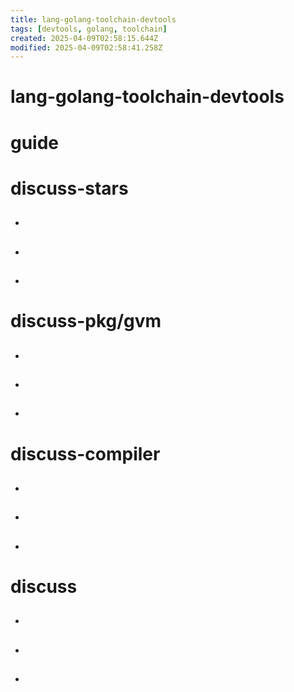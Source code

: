 ```yaml
---
title: lang-golang-toolchain-devtools
tags: [devtools, golang, toolchain]
created: 2025-04-09T02:58:15.644Z
modified: 2025-04-09T02:58:41.258Z
---
```


# lang-golang-toolchain-devtools

# guide

# discuss-stars
- ## 

- ## 

- ## 
# discuss-pkg/gvm
- ## 

- ## 

- ## 
# discuss-compiler
- ## 

- ## 

- ## 
# discuss
- ## 

- ## 

- ## 
